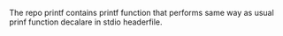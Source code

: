 The repo printf contains printf function that performs same way as usual prinf function decalare in stdio headerfile.
